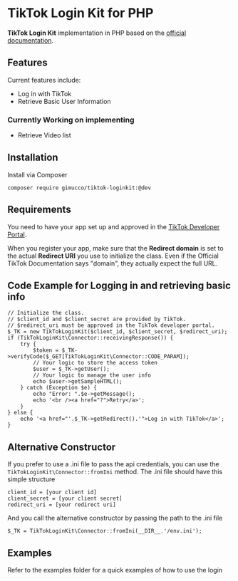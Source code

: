 # TikTok Login Kit for PHP
**TikTok Login Kit** implementation in PHP based on the [official documentation](https://developers.tiktok.com/doc/login-kit-web).

## Features

Current features include:

- Log in with TikTok
- Retrieve Basic User Information

### Currently Working on implementing

- Retrieve Video list

## Installation

Install via Composer

```
composer require gimucco/tiktok-loginkit:@dev
```

## Requirements

You need to have your app set up and approved in the [TikTok Developer Portal](https://developers.tiktok.com/). 

When you register your app, make sure that the **Redirect domain** is set to the actual **Redirect URI** you use to initialize the class. Even if the Official TikTok Documentation says "domain", they actually expect the full URL. 

## Code Example for Logging in and retrieving basic info
```
// Initialize the class. 
// $client_id and $client_secret are provided by TikTok. 
// $redirect_uri must be approved in the TikTok developer portal.
$_TK = new TikTokLoginKit($client_id, $client_secret, $redirect_uri);
if (TikTokLoginKit\Connector::receivingResponse()) { 
	try {
		$token = $_TK->verifyCode($_GET[TikTokLoginKit\Connector::CODE_PARAM]);
		// Your logic to store the access token
		$user = $_TK->getUser();
		// Your logic to manage the user info
		echo $user->getSampleHTML();
	} catch (Exception $e) {
		echo "Error: ".$e->getMessage();
		echo '<br /><a href="?">Retry</a>';
	}
} else {
	echo '<a href="'.$_TK->getRedirect().'">Log in with TikTok</a>';
}
```

## Alternative Constructor
If you prefer to use a .ini file to pass the api credentials, you can use the ```TikTokLoginKit\Connector::fromIni``` method. 
The .ini file should have this simple structure
```
client_id = [your client id]
client_secret = [your client secret]
redirect_uri = [your redirect uri]
```
And you call the alternative constructor by passing the path to the .ini file
```
$_TK = TikTokLoginKit\Connector::fromIni(__DIR__.'/env.ini');
```

## Examples
Refer to the examples folder for a quick examples of how to use the login
